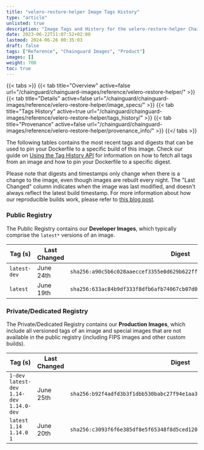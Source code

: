 ```yaml
---
title: "velero-restore-helper Image Tags History"
type: "article"
unlisted: true
description: "Image Tags and History for the velero-restore-helper Chainguard Image"
date: 2023-06-22T11:07:52+02:00
lastmod: 2024-06-26 00:35:03
draft: false
tags: ["Reference", "Chainguard Images", "Product"]
images: []
weight: 700
toc: true
---
```


{{< tabs >}}
{{< tab title="Overview" active=false url="/chainguard/chainguard-images/reference/velero-restore-helper/" >}}
{{< tab title="Details" active=false url="/chainguard/chainguard-images/reference/velero-restore-helper/image_specs/" >}}
{{< tab title="Tags History" active=true url="/chainguard/chainguard-images/reference/velero-restore-helper/tags_history/" >}}
{{< tab title="Provenance" active=false url="/chainguard/chainguard-images/reference/velero-restore-helper/provenance_info/" >}}
{{</ tabs >}}

The following tables contains the most recent tags and digests that can be used to pin your Dockerfile to a specific build of this image. Check our guide on [Using the Tag History API](/chainguard/chainguard-images/using-the-tag-history-api/) for information on how to fetch all tags from an image and how to pin your Dockerfile to a specific digest.

Please note that digests and timestamps only change when there is a change to the image, even though images are rebuilt every night. The "Last Changed" column indicates when the image was last modified, and doesn't always reflect the latest build timestamp. For more information about how our reproducible builds work, please refer to [this blog post](https://www.chainguard.dev/unchained/reproducing-chainguards-reproducible-image-builds).

### Public Registry
The Public Registry contains our **Developer Images**, which typically comprise the `latest*` versions of an image.

| Tag (s)       | Last Changed | Digest                                                                    |
|---------------|--------------|---------------------------------------------------------------------------|
|  `latest-dev` | June 24th    | `sha256:a90c5b6c028aaeccef3355e0d629b622ffa01b8f7de8103cc5f60da347b2a390` |
|  `latest`     | June 19th    | `sha256:633ac84b9df333f8dfb6afb74067cb07d032d96a912660c5987d2aa0c3f05017` |


### Private/Dedicated Registry
The Private/Dedicated Registry contains our **Production Images**, which include all versioned tags of an image and special images that are not available in the public registry (including FIPS images and other custom builds).

| Tag (s)                                       | Last Changed | Digest                                                                    |
|-----------------------------------------------|--------------|---------------------------------------------------------------------------|
|  `1-dev` `latest-dev` `1.14-dev` `1.14.0-dev` | June 25th    | `sha256:b92f4adfd3b3f1dbb530babc27f94e1aa3adaad33b175906d99d642d294339e4` |
|  `latest` `1.14` `1.14.0` `1`                 | June 20th    | `sha256:c3093f6f6e385df8e5f65348f8d5ced120da6bd258954e43026e797b73f1d589` |

